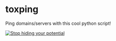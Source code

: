 # toxping
Ping domains/servers with this cool python script!

[![Stop hiding your potential](https://openyourcode.xyz/assets/badge.png)](https://openyourcode.xyz) 
